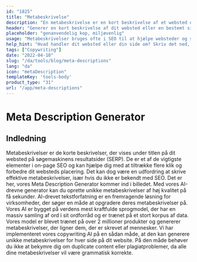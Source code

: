 ```yaml
---
id: "1825"
title: "Metabeskrivelse"
description: "En metabeskrivelse er en kort beskrivelse af et websted eller en bestemt side på et websted. Den bruges typisk af søgemaskinerne til at vise et resumé af webstedet eller siden i deres søgeresultater."
header: "Generer en kort beskrivelse af dit websted eller en bestemt side på dit websted."
placeholder: "genanvendelig kop, miljøvenlig"
usage: "Metabeskrivelser bruges ofte i SEO til at hjælpe websteder og sider med at få en højere placering i søgemaskineresultaterne. Følgende generator kan hjælpe dig med at oprette metabeskrivelser, der er skræddersyet til dine specifikke søgeord og passer bedst til dit brand."
help_hint: "Hvad handler dit websted eller din side om? Skriv det ned, så laver vi det om til en metabeskrivelse."
tags: ["Copywriting"]
date: "2022-04-10"
slug: "/da/tools/blog/meta-descriptions"
lang: "da"
icon: "metaDescription"
templateKey: 'tools-body'
product_type: "31"
url: "/app/meta-descriptions"
---
```


# Meta Description Generator

## Indledning

Metabeskrivelser er de korte beskrivelser, der vises under titlen på dit websted på søgemaskinens resultatsider (SERP). De er et af de vigtigste elementer i on-page SEO og kan hjælpe dig med at tiltrække flere klik og forbedre dit websteds placering. Det kan dog være en udfordring at skrive effektive metabeskrivelser, især hvis du ikke er bekendt med SEO. Det er her, vores Meta Description Generator kommer ind i billedet. Med vores AI-drevne generator kan du oprette unikke metabeskrivelser af høj kvalitet på få sekunder. AI-drevet tekstforfatning er en fremragende løsning for virksomheder, der søger en måde at opgradere deres metabeskrivelser på. Vores AI er bygget på verdens mest kraftfulde sprogmodel, der har en massiv samling af ord i sit ordforråd og er trænet på et stort korpus af data. Vores model er blevet trænet på over 2 millioner produkter og genererer metabeskrivelser, der ligner dem, der er skrevet af mennesker. Vi har implementeret vores copywriting AI på en sådan måde, at den kan generere unikke metabeskrivelser for hver side på dit website. På den måde behøver du ikke at bekymre dig om duplicate content eller plagiatproblemer, da alle dine metabeskrivelser vil være grammatisk korrekte.
